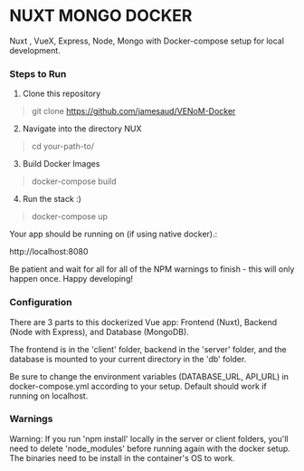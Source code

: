 # NUXT MONGO DOCKER 
Nuxt , VueX, Express, Node, Mongo with Docker-compose setup for local development.

### Steps to Run

1. Clone this repository

> git clone https://github.com/jamesaud/VENoM-Docker

2. Navigate into the directory NUX

> cd your-path-to/

3. Build Docker Images

> docker-compose build

4. Run the stack :)

> docker-compose up

Your app should be running on (if using native docker).: 

http://localhost:8080

Be patient and wait for all for all of the NPM warnings to finish - this will only happen once. Happy developing! 


### Configuration

There are 3 parts to this dockerized Vue app: Frontend (Nuxt), Backend (Node with Express), and Database (MongoDB).

The frontend is in the 'client' folder, backend in the 'server' folder, and the database is mounted to your current directory in the 'db' folder. 

Be sure to change the environment variables (DATABASE_URL, API_URL) in docker-compose.yml according to your setup. Default should work if running on localhost.


### Warnings

Warning: If you run 'npm install' locally in the server or client folders, you'll need to delete 'node_modules' before running again with the docker setup. The binaries need to be install in the container's OS to work.


